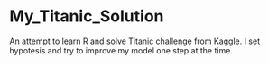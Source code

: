 # My_Titanic_Solution
An attempt to learn R and solve Titanic challenge from Kaggle. I set hypotesis and try to improve my model one step at the time.
